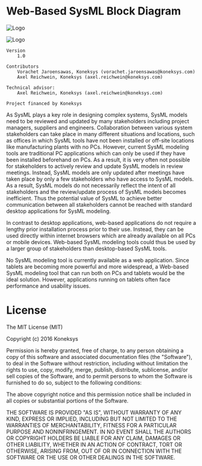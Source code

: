 # Web-Based SysML Block Diagram


![Logo](https://github.com/koneksys/Web-Based-SysML-Block-Diagram/raw/master/screenshot.png)

![Logo](https://github.com/koneksys/Web-Based-SysML-Block-Diagram/raw/master/screenshot2.png)

```
Version
    1.0

Contributors
    Vorachet Jaroensawas, Koneksys (vorachet.jaroensawas@koneksys.com)
    Axel Reichwein, Koneksys (axel.reichwein@koneksys.com)  

Technical advisor: 
	Axel Reichwein, Koneksys (axel.reichwein@koneksys.com)  

Project financed by Koneksys 

```

As SysML plays a key role in designing complex systems, SysML models need to be reviewed and updated by many stakeholders including project managers, suppliers and engineers. Collaboration between various system stakeholders can take place in many different situations and locations, such as offices in which SysML tools have not been installed or off-site locations like manufacturing plants with no PCs. However, current SysML modeling tools are traditional PC applications which can only be used if they have been installed beforehand on PCs. As a result, it is very often not possible for stakeholders to actively review and update SysML models in review meetings. Instead, SysML models are only updated after meetings have taken place by only a few stakeholders who have access to SysML models. As a result, SysML models do not necessarily reflect the intent of all stakeholders and the review/update process of SysML models becomes inefficient. Thus the potential value of SysML to achieve better communication between all stakeholders cannot be reached with standard desktop applications for SysML modeling.

In contrast to desktop applications, web-based applications do not require a lengthy prior installation process prior to their use. Instead, they can be used directly within internet browsers which are already available on all PCs or mobile devices. Web-based SysML modeling tools could thus be used by a larger group of stakeholders than desktop-based SysML tools.

No SysML modeling tool is currently available as a web application. Since tablets are becoming more powerful and more widespread, a Web-based SysML modeling tool that can run both on PCs and tablets would be the ideal solution. However, applications running on tablets often face performance and usability issues.

# License

The MIT License (MIT)

Copyright (c) 2016 Koneksys

Permission is hereby granted, free of charge, to any person obtaining a copy of this software and associated documentation files (the "Software"), to deal in the Software without restriction, including without limitation the rights to use, copy, modify, merge, publish, distribute, sublicense, and/or sell copies of the Software, and to permit persons to whom the Software is furnished to do so, subject to the following conditions:

The above copyright notice and this permission notice shall be included in all copies or substantial portions of the Software.

THE SOFTWARE IS PROVIDED "AS IS", WITHOUT WARRANTY OF ANY KIND, EXPRESS OR IMPLIED, INCLUDING BUT NOT LIMITED TO THE WARRANTIES OF MERCHANTABILITY, FITNESS FOR A PARTICULAR PURPOSE AND NONINFRINGEMENT. IN NO EVENT SHALL THE AUTHORS OR COPYRIGHT HOLDERS BE LIABLE FOR ANY CLAIM, DAMAGES OR OTHER LIABILITY, WHETHER IN AN ACTION OF CONTRACT, TORT OR OTHERWISE, ARISING FROM, OUT OF OR IN CONNECTION WITH THE SOFTWARE OR THE USE OR OTHER DEALINGS IN THE SOFTWARE.